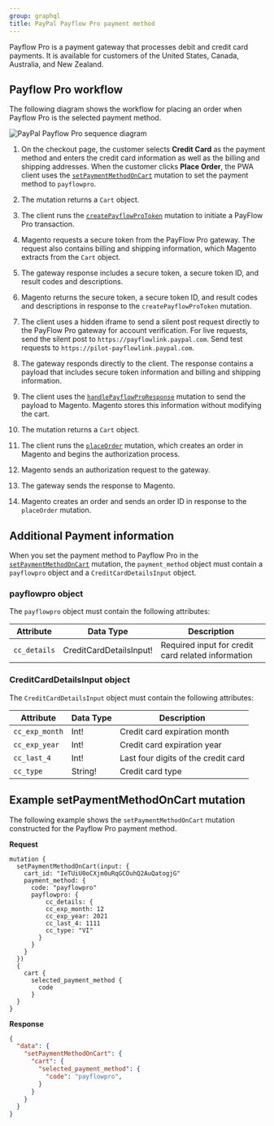```yaml
---
group: graphql
title: PayPal Payflow Pro payment method
---
```


Payflow Pro is a payment gateway that processes debit and credit card payments. It is available for customers of the United States, Canada, Australia, and New Zealand.

## Payflow Pro workflow

The following diagram shows the workflow for placing an order when Payflow Pro is the selected payment method.

![PayPal Payflow Pro sequence diagram]({{page.baseurl}}/graphql/images/paypal-payflow-pro.svg)

1. On the checkout page, the customer selects **Credit Card** as the payment method and enters the credit card information as well as the billing and shipping addresses. When the customer clicks **Place Order**, the PWA client uses the [`setPaymentMethodOnCart`]({{page.baseurl}}/graphql/reference/quote-payment-method.html) mutation to set the payment method to `payflowpro`.

2. The mutation returns a `Cart` object.

3. The client runs the [`createPayflowProToken`]({{page.baseurl}}/graphql/reference/paypal-create-payflow-pro-token.html) mutation to initiate a PayFlow Pro transaction.

4. Magento requests a secure token from the PayFlow Pro gateway. The request also contains billing and shipping information, which Magento extracts from the `Cart` object.

5. The gateway response includes a secure token, a secure token ID, and result codes and descriptions.

6. Magento returns the secure token, a secure token ID, and result codes and descriptions in response to the `createPayflowProToken` mutation.

7. The client uses a hidden iframe to send a silent post request directly to the PayFlow Pro gateway for account verification. For live requests, send the silent post to `https://payflowlink.paypal.com`. Send test requests to `https://pilot-payflowlink.paypal.com`.

8. The gateway responds directly to the client. The response contains a payload that includes secure token information and billing and shipping information.

9. The client uses the [`handlePayflowProResponse`]({{page.baseurl}}/graphql/reference/paypal-handle-payflow-pro-response.html) mutation to send the payload to Magento. Magento stores this information without modifying the cart.

10. The mutation returns a `Cart` object.

11. The client runs the [`placeOrder`]({{page.baseurl}}/graphql/reference/quote-place-order.html) mutation, which creates an order in Magento and begins the authorization process.

12. Magento sends an authorization request to the gateway.

13. The gateway sends the response to Magento.

14. Magento creates an order and sends an order ID in response to the `placeOrder` mutation.

## Additional Payment information

When you set the payment method to Payflow Pro in the [`setPaymentMethodOnCart`]({{page.baseurl}}/graphql/reference/quote-payment-method.html) mutation, the `payment_method` object must contain a `payflowpro` object and a `CreditCardDetailsInput` object.

### payflowpro object

The `payflowpro` object must contain the following attributes:

Attribute |  Data Type | Description
--- | --- | ---
`cc_details` | CreditCardDetailsInput! | Required input for credit card related information

### CreditCardDetailsInput object

The `CreditCardDetailsInput` object must contain the following attributes:

Attribute |  Data Type | Description
--- | --- | ---
`cc_exp_month` | Int! | Credit card expiration month
`cc_exp_year` | Int! | Credit card expiration year
`cc_last_4` | Int! | Last four digits of the credit card
`cc_type` | String! | Credit card type

## Example setPaymentMethodOnCart mutation

The following example shows the `setPaymentMethodOnCart` mutation constructed for the Payflow Pro payment method.

**Request**

```text
mutation {
  setPaymentMethodOnCart(input: {
    cart_id: "IeTUiU0oCXjm0uRqGCOuhQ2AuQatogjG"
    payment_method: {
      code: "payflowpro"
      payflowpro: {
          cc_details: {
          cc_exp_month: 12
          cc_exp_year: 2021
          cc_last_4: 1111
          cc_type: "VI"
        }
      }
    }
  })
  {
    cart {
      selected_payment_method {
        code
      }
  }
}
```

**Response**

```json
{
  "data": {
    "setPaymentMethodOnCart": {
      "cart": {
        "selected_payment_method": {
          "code": "payflowpro",
        }
      }
    }
  }
}
```
